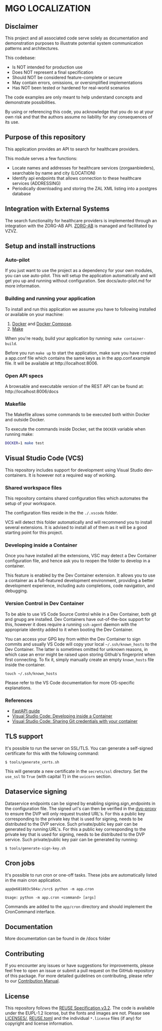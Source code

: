# MGO LOCALIZATION

## Disclaimer

This project and all associated code serve solely as documentation
and demonstration purposes to illustrate potential system
communication patterns and architectures.

This codebase:

- Is NOT intended for production use
- Does NOT represent a final specification
- Should NOT be considered feature-complete or secure
- May contain errors, omissions, or oversimplified implementations
- Has NOT been tested or hardened for real-world scenarios

The code examples are only meant to help understand concepts and demonstrate possibilities.

By using or referencing this code, you acknowledge that you do so at your own
risk and that the authors assume no liability for any consequences of its use.

## Purpose of this repository

This application provides an API to search for healthcare providers.

This module serves a few functions:

- Locate names and addresses for healthcare services (zorgaanbieders), searchable by name and city (LOCATION)
- Identify api endpoints that allows connection to these healthcare services (ADDRESSING)
- Periodically downloading and storing the ZAL XML listing into a postgres database

## Integration with External Systems
The search functionality for healthcare providers is implemented through an integration with the ZORG-AB API. [ZORG-AB](https://www.vzvz.nl/diensten/gemeenschappelijke-diensten/zorg-ab) is managed and facilitated by VZVZ.


## Setup and install instructions

### Auto-pilot

If you just want to use the project as a dependency for your own modules, you can use auto-pilot. This will setup
the application automatically and will get you up and running without configuration. See docs/auto-pilot.md for more
information.


### Building and running your application

To install and run this application we assume you have to following installed or available on your machine:

1. [Docker](https://docs.docker.com/get-started/get-docker/) and [Docker Compose](https://docs.docker.com/compose/).
2. [Make](https://www.gnu.org/software/make/)


When you're ready, build your application by running:
`make container-build`.

Before you run `make up` to start the application, make sure you have created a app.conf file which contains the same keys as in the app.conf.example file.
It will be available at http://localhost:8006.

### Open API specs

A browsable and executable version of the REST API can be found at: http://localhost:8006/docs

### Makefile

The Makefile allows some commands to be executed both within Docker and outside Docker.

To execute the commands inside Docker, set the `DOCKER` variable when running make:

```bash
DOCKER=1 make test
```

## Visual Studio Code (VCS)

This repository includes support for development using Visual Studio dev-containers. It is however not a required way of working.

### Shared workspace files

This repository contains shared configuration files which automates the setup of your workspace.

The configuration files reside in the the `./.vscode` folder.

VCS will detect this folder automatically and will recommend you to install several extensions. It is advised to install all of them as it will be a good starting point for this project.

### Developing inside a Container

Once you have installed all the extensions, VSC may detect a Dev Container configuration file, and hence ask you to reopen the folder to develop in a container.

This feature is enabled by the Dev Container extension. It allows you to use a container as a full-featured development environment, providing a better development experience, including auto completions, code navigation, and debugging.

### Version Control in Dev Container

To be able to use VS Code Source Control while in a Dev Container, both git and gnupg are installed. Dev Containers have out-of-the-box support for this, however it does require a running `ssh-agent` daemon with the appropriate identity added to it when booting the Dev Container.

You can access your GPG key from within the Dev Container to sign commits and usually VS Code will copy your local `~/.ssh/known_hosts` to the Dev Container.
The latter is sometimes omitted for unknown reasons, in which case an error might be raised upon storing Github's fingerprint when first connecting.
To fix it, simply manually create an empty `known_hosts` file inside the container.

```
touch ~/.ssh/known_hosts
```

Please refer to the VS Code documentation for more OS-specific explanations.

### References
* [FastAPI guide](https://fastapi.tiangolo.com/)
* [Visual Studio Code: Developing inside a Container](https://code.visualstudio.com/docs/devcontainers/containers)
* [Visual Studio Code: Sharing Git credentials with your container](https://code.visualstudio.com/remote/advancedcontainers/sharing-git-credentials)


## TLS support
It's possible to run the server on SSL/TLS. You can generate a self-signed certificate for this with the following command:

    $ tools/generate_certs.sh

This will generate a new certificate in the `secrets/ssl` directory. Set the `use_ssl` to `True` (with capital T) in
the `uvicorn` section.

## Dataservice signing
Dataservice endpoints can be signed by enabling signing.sign_endpoints in the configuration file. The signed url's can then be verified in the [dvp-proxy](https://github.com/minvws/nl-mgo-dvp-proxy-private) to ensure the DVP will only request trusted URL's. For this a public key corresponding to the private key that is used for signing, needs to be distributed to the DVP service. Such private/public key pair can be generated by running:URL's. For this a public key corresponding to the private key that is used for signing, needs to be distributed to the DVP service. Such private/public key pair can be generated by running:

    $ tools/generate-sign-key.sh


## Cron jobs
It's possible to run cron or one-off tasks. These jobs are automatically listed in the main cron application.

```
app@e681803c504a:/src$ python -m app.cron

Usage: python -m app.cron <command> [args]
```

Commands are added to the `app/cron` directory and should implement the CronCommand interface.

## Documentation

More documentation can be found in de /docs folder

## Contributing

If you encounter any issues or have suggestions for improvements, please feel free to open an issue or submit a pull request on the GitHub repository of this package. For more detailed guidelines on contributing, please refer to our [Contribution Manual](CONTRIBUTING.md).

## License

This repository follows the [REUSE Specification v3.2](https://reuse.software/spec-3.2/). The code is available under the
EUPL-1.2 license, but the fonts and images are not. Please see [LICENSES/](./LICENSES), [REUSE.toml](./REUSE.toml) and
the individual `*.license` files (if any) for copyright and license information.
